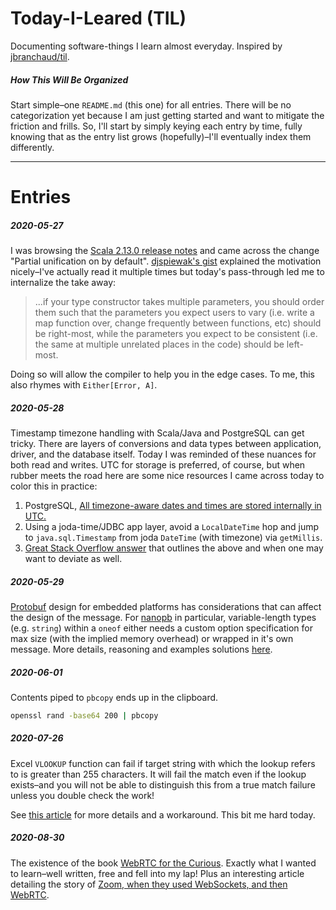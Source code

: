 # Today-I-Leared (TIL)

Documenting software-things I learn almost everyday.
Inspired by 
[jbranchaud/til](https://github.com/jbranchaud/til).

##### How This Will Be Organized

Start simple–one `README.md` (this one) for all entries.
There will be no categorization yet
because I am just getting started
and want to mitigate the friction and frills.
So, I'll start by simply keying each entry 
by time, fully knowing that as the entry list 
grows (hopefully)–I'll eventually index them differently.

---

# Entries

##### 2020-05-27

I was browsing the [Scala 2.13.0 release notes](https://github.com/scala/scala/releases/v2.13.0)
and came across the change "Partial unification on by default".
[djspiewak's gist](https://gist.github.com/djspiewak/7a81a395c461fd3a09a6941d4cd040f2)
explained the motivation nicely–I've actually read it multiple times but
today's pass-through led me to internalize the take away:

> ...if your type constructor takes multiple parameters, 
you should order them such that the parameters you expect users to 
vary (i.e. write a map function over, change frequently between 
functions, etc) should be right-most, while the parameters you expect 
to be consistent (i.e. the same at multiple unrelated places in the 
code) should be left-most.

Doing so will allow the compiler to help you in the
edge cases. To me, this also rhymes with `Either[Error, A]`.

##### 2020-05-28

Timestamp timezone handling with Scala/Java and PostgreSQL
can get tricky. There are layers of conversions
and data types between application, driver, and the database itself.
Today I was reminded of these nuances for both read and writes.
UTC for storage is preferred, of course, but when rubber meets the road
here are some nice resources I came across today to color this in practice:

1. PostgreSQL, [All timezone-aware dates and times are stored internally in UTC.](https://www.postgresql.org/docs/11/datatype-datetime.html#DATATYPE-TIMEZONES)
1. Using a joda-time/JDBC app layer, avoid a `LocalDateTime` hop
and jump to `java.sql.Timestamp` from joda `DateTime` (with timezone)
via `getMillis`.	
1. [Great Stack Overflow answer](https://stackoverflow.com/a/6627999) that outlines the above and
when one may want to deviate as well.

##### 2020-05-29

[Protobuf](https://developers.google.com/protocol-buffers)
design for embedded platforms has considerations 
that can affect the design of the message.
For [nanopb](https://github.com/nanopb/nanopb) in particular,
variable-length types (e.g. `string`) within a `oneof`
either needs a custom option specification for max size
(with the implied memory overhead) or wrapped in it's
own message. More details, reasoning and examples solutions 
[here](https://jpa.kapsi.fi/nanopb/docs/concepts.html).

##### 2020-06-01

Contents piped to `pbcopy` ends up in the clipboard.

```bash
openssl rand -base64 200 | pbcopy
```

##### 2020-07-26

Excel `VLOOKUP` function can fail if target string with which
the lookup refers to is greater than 255 characters. It will
fail the match even if the lookup exists–and you will not
be able to distinguish this from a true match failure unless
you double check the work!

See [this article](http://eforexcel.com/wp/overcome-wildcard-vlookup-match-problem-when-target-string-is-more-than-255-characters/) for more details and a workaround. This bit me hard today.

##### 2020-08-30

The existence of the book [WebRTC for the Curious](https://webrtcforthecurious.com/).
Exactly what I wanted to learn–well written, free and fell into my lap!
Plus an interesting article detailing the story of 
[Zoom, when they used WebSockets, and then WebRTC](https://bloggeek.me/when-will-zoom-use-webrtc/).
